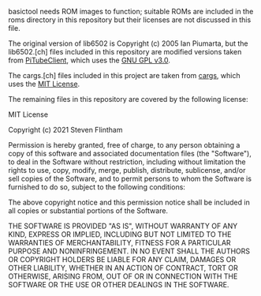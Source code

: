 basictool needs ROM images to function; suitable ROMs are included in the roms directory in this repository but their licenses are not discussed in this file.

The original version of lib6502 is Copyright (c) 2005 Ian Piumarta, but the lib6502.[ch] files included in this repository are modified versions taken from [PiTubeClient](https://github.com/hoglet67/PiTubeClient), which uses the [GNU GPL v3.0](https://github.com/hoglet67/PiTubeClient/blob/master/LICENSE).

The cargs.[ch] files included in this project are taken from [cargs](https://github.com/likle/cargs), which uses the [MIT License](https://github.com/likle/cargs/blob/master/LICENSE.md).

The remaining files in this repository are covered by the following license:

MIT License

Copyright (c) 2021 Steven Flintham

Permission is hereby granted, free of charge, to any person obtaining a copy
of this software and associated documentation files (the "Software"), to deal
in the Software without restriction, including without limitation the rights
to use, copy, modify, merge, publish, distribute, sublicense, and/or sell
copies of the Software, and to permit persons to whom the Software is
furnished to do so, subject to the following conditions:

The above copyright notice and this permission notice shall be included in all
copies or substantial portions of the Software.

THE SOFTWARE IS PROVIDED "AS IS", WITHOUT WARRANTY OF ANY KIND, EXPRESS OR
IMPLIED, INCLUDING BUT NOT LIMITED TO THE WARRANTIES OF MERCHANTABILITY,
FITNESS FOR A PARTICULAR PURPOSE AND NONINFRINGEMENT. IN NO EVENT SHALL THE
AUTHORS OR COPYRIGHT HOLDERS BE LIABLE FOR ANY CLAIM, DAMAGES OR OTHER
LIABILITY, WHETHER IN AN ACTION OF CONTRACT, TORT OR OTHERWISE, ARISING FROM,
OUT OF OR IN CONNECTION WITH THE SOFTWARE OR THE USE OR OTHER DEALINGS IN THE
SOFTWARE.
